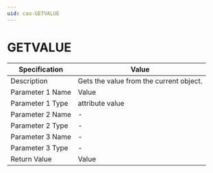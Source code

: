 ```yaml
---
uid: cao-GETVALUE
---
```


# GETVALUE

| Specification         | Value                                                        |
| --------------------- | ------------------------------------------------------------ |
| Description           | Gets the value from the current object.          |
| Parameter 1 Name      | Value                                                        |
| Parameter 1 Type      | attribute value                                   |
| Parameter 2 Name      | -                                                            |
| Parameter 2 Type      | -                                                            |
| Parameter 3 Name      | -                                                            |
| Parameter 3 Type      | -                                                            |
| Return Value          | Value                                                         |
